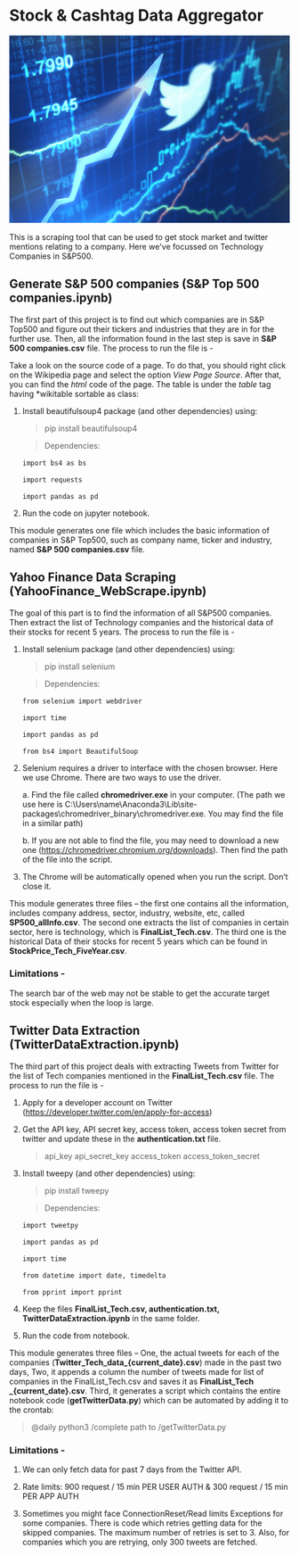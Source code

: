# Stock & Cashtag Data Aggregator

![banner](/images/banner.png) <br/>

This is a scraping tool that can be used to get stock market and twitter mentions relating to a company. Here we've focussed on Technology Companies in S&P500.

## Generate S&P 500 companies (**S&P Top 500 companies.ipynb**)  

The first part of this project is to find out which companies are in S&P Top500 and figure out their tickers and industries that they are in for the further use. Then, all the information found in the last step is save in **S&P 500 companies.csv** file. The process to run the file is - 

Take a look on the source code of a page. To do that, you should right click on the Wikipedia page and select the option *View Page Source*. After that, you can find the *html* code of the page. The table is under the *table* tag having *wikitable sortable as class: 

1. Install beautifulsoup4 package (and other dependencies) using: 

    > pip install beautifulsoup4 

    > Dependencies: 
    ```
    import bs4 as bs
    ```
    ```
    import requests
    ```
    ```
    import pandas as pd
    ```

2. Run the code on jupyter notebook. 

This module generates one file which includes the basic information of companies in S&P Top500, such as company name, ticker and industry, named **S&P 500 companies.csv** file. 



## Yahoo Finance Data Scraping (**YahooFinance_WebScrape.ipynb**)  

The goal of this part is to find the information of all S&P500 companies. Then extract the list of Technology companies and the historical data of their stocks for recent 5 years. The process to run the file is - 

1. Install selenium package (and other dependencies) using: 

    > pip install selenium 

    > Dependencies: 
    ```
    from selenium import webdriver
    ```
    ```
    import time
    ```
    ``` 
    import pandas as pd
    ```
    ```
    from bs4 import BeautifulSoup
    ```


2. Selenium requires a driver to interface with the chosen browser. Here we use Chrome. There are two ways to use the driver.  

    a. Find the file called **chromedriver.exe** in your computer. (The path we use here is C:\Users\name\Anaconda3\Lib\site-packages\chromedriver_binary\chromedriver.exe. You may find the file in a similar path) 

    b. If you are not able to find the file, you may need to download a new one (https://chromedriver.chromium.org/downloads). Then find the path of the file into the script. 

3. The Chrome will be automatically opened when you run the script. Don’t close it. 

This module generates three files – the first one contains all the information, includes company address, sector, industry, website, etc, called **SP500_allInfo.csv**. The second one extracts the list of companies in certain sector, here is technology, which is **FinalList_Tech.csv**. The third one is the historical Data of their stocks for recent 5 years which can be found in **StockPrice_Tech_FiveYear.csv**. 

### Limitations -  

The search bar of the web may not be stable to get the accurate target stock especially when the loop is large.   

 

## Twitter Data Extraction (**TwitterDataExtraction.ipynb**)  

The third part of this project deals with extracting Tweets from Twitter for the list of Tech companies mentioned in the **FinalList_Tech.csv** file. The process to run the file is - 

1. Apply for a developer account on Twitter (https://developer.twitter.com/en/apply-for-access) 

2. Get the API key, API secret key, access token, access token secret from twitter and update these in the **authentication.txt** file. 

    > api_key
    > api_secret_key
    > access_token
    > access_token_secret

3. Install tweepy (and other dependencies) using: 

    > pip install tweepy 

    > Dependencies: 
    ```
    import tweetpy
    ```
    ```
    import pandas as pd
    ```
    ```
    import time
    ```
    ```
    from datetime import date, timedelta
    ```
    ```
    from pprint import pprint
    ```

4. Keep the files **FinalList_Tech.csv, authentication.txt, TwitterDataExtraction.ipynb** in the same folder. 

5. Run the code from notebook. 

This module generates three files – One, the actual tweets for each of the companies (**Twitter_Tech_data_{current_date}.csv**) made in the past two days, Two, it appends a column the number of tweets made for list of companies in the FinalList_Tech.csv and saves it as **FinalList_Tech _{current_date}.csv**. Third, it generates a script which contains the entire notebook code (**getTwitterData.py**) which can be automated by adding it to the crontab: 

> @daily python3 /complete path to /getTwitterData.py 

### Limitations - 

1. We can only fetch data for past 7 days from the Twitter API.  

2. Rate limits:  900 request / 15 min PER USER AUTH & 300 request / 15 min PER APP AUTH  

3. Sometimes you might face ConnectionReset/Read limits Exceptions for some companies. There is code which retries getting data for the skipped companies. The maximum number of retries is set to 3. Also, for companies which you are retrying, only 300 tweets are fetched. 